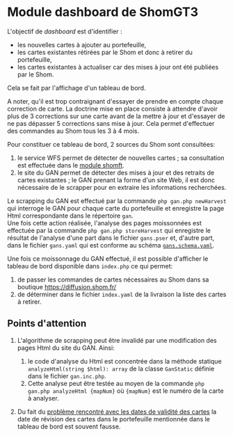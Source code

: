 # Module dashboard de ShomGT3
L'objectif de *dashboard* est d'identifier :

- les nouvelles cartes à ajouter au portefeuille,
- les cartes existantes rétirées par le Shom et donc à retirer du portefeuille,
- les cartes existantes à actualiser car des mises à jour ont été publiées par le Shom.

Cela se fait par l'affichage d'un tableau de bord.

A noter, qu'il est trop contraignant d'essayer de prendre en compte chaque correction de carte.
La doctrine mise en place consiste à attendre d'avoir plus de 3 corrections sur une carte avant de la mettre à jour
et d'essayer de ne pas dépasser 5 corrections sans mise à jour.
Cela permet d'effectuer des commandes au Shom tous les 3 à 4 mois.

Pour constituer ce tableau de bord, 2 sources du Shom sont consultées:

1. le service WFS permet de détecter de nouvelles cartes ; sa consultation est effectuée dans le [module shomft](../shomft).
2. le site du GAN permet de détecter des mises à jour et des retraits de cartes existantes ;
   le GAN prenant la forme d'un site Web, il est donc nécessaire de le scrapper pour en extraire les informations recherchées.

Le scrapping du GAN est effectué par la commande `php gan.php newHarvest` qui interroge le GAN pour chaque carte
du portefeuille et enregistre la page Html correspondante dans le répertoire `gan`.  
Une fois cette action réalisée, l'analyse des pages moissonnées est effectuée par la commande `php gan.php storeHarvest`
qui enregistre le résultat de l'analyse d'une part dans le fichier `gans.pser` et, d'autre part, dans le fichier `gans.yaml`
qui est conforme au schéma [`gans.schema.yaml`](gans.schema.yaml).

Une fois ce moissonnage du GAN effectué, il est possible d'afficher le tableau de bord disponible dans `index.php`
ce qui permet:

1. de passer les commandes de cartes nécessaires au Shom dans sa boutique https://diffusion.shom.fr/
2. de déterminer dans le fichier `index.yaml` de la livraison la liste des cartes à retirer.

## Points d'attention
1. L'algorithme de scrapping peut être invalidé par une modification des pages Html du site du GAN.
   Ainsi:

   1. le code d'analyse du Html est concentrée dans la méthode statique `analyzeHtml(string $html): array`
      de la classe `GanStatic` définie dans le fichier `gan.inc.php`.  
   2. Cette analyse peut être testée au moyen de la commande `php gan.php analyzeHtml {mapNum}`
      où `{mapNum}` est le numéro de la carte à analyser.
      
2. Du fait du [problème rencontré avec les dates de validité
   des cartes](../sgserver#23-probl%C3%A8me-rencontr%C3%A9-avec-les-dates-de-validit%C3%A9-des-cartes)
   la date de révision des cartes dans le portefeuille mentionnée dans le tableau de bord est souvent fausse.
   
